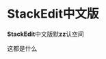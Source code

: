 # StackEdit中文版

**StackEdit**中文版默**zz**认空间

这都是什么


<!--stackedit_data:
eyJoaXN0b3J5IjpbMzA4MjMzMTQwLC0xODMwODM5NDY4LDEwMz
M1OTc2NDEsMTc0NzAxMjQzOCwtNTg2MDQ3NDgyXX0=
-->